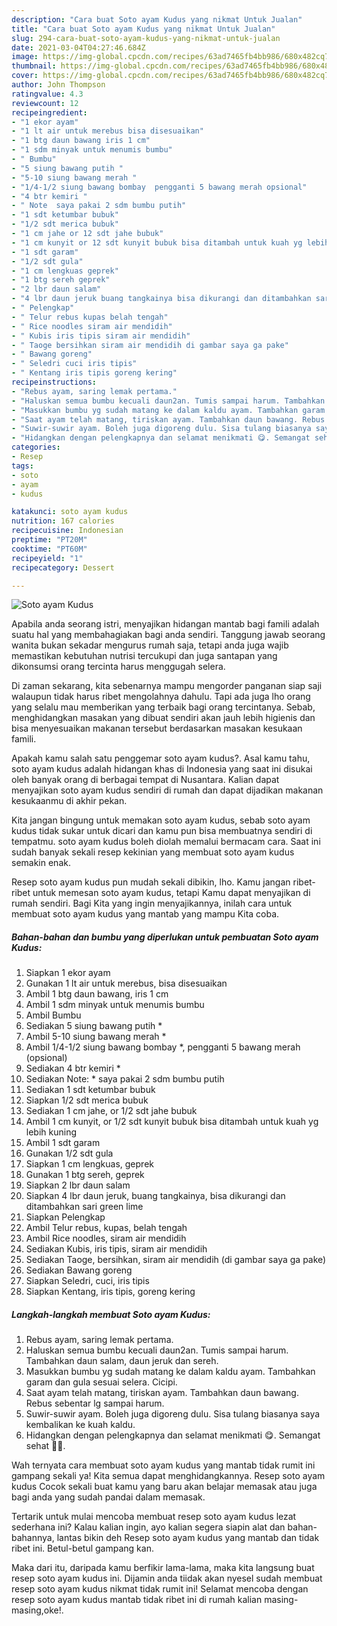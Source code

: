 ```yaml
---
description: "Cara buat Soto ayam Kudus yang nikmat Untuk Jualan"
title: "Cara buat Soto ayam Kudus yang nikmat Untuk Jualan"
slug: 294-cara-buat-soto-ayam-kudus-yang-nikmat-untuk-jualan
date: 2021-03-04T04:27:46.684Z
image: https://img-global.cpcdn.com/recipes/63ad7465fb4bb986/680x482cq70/soto-ayam-kudus-foto-resep-utama.jpg
thumbnail: https://img-global.cpcdn.com/recipes/63ad7465fb4bb986/680x482cq70/soto-ayam-kudus-foto-resep-utama.jpg
cover: https://img-global.cpcdn.com/recipes/63ad7465fb4bb986/680x482cq70/soto-ayam-kudus-foto-resep-utama.jpg
author: John Thompson
ratingvalue: 4.3
reviewcount: 12
recipeingredient:
- "1 ekor ayam"
- "1 lt air untuk merebus bisa disesuaikan"
- "1 btg daun bawang iris 1 cm"
- "1 sdm minyak untuk menumis bumbu"
- " Bumbu"
- "5 siung bawang putih "
- "5-10 siung bawang merah "
- "1/4-1/2 siung bawang bombay  pengganti 5 bawang merah opsional"
- "4 btr kemiri "
- " Note  saya pakai 2 sdm bumbu putih"
- "1 sdt ketumbar bubuk"
- "1/2 sdt merica bubuk"
- "1 cm jahe or 12 sdt jahe bubuk"
- "1 cm kunyit or 12 sdt kunyit bubuk bisa ditambah untuk kuah yg lebih kuning"
- "1 sdt garam"
- "1/2 sdt gula"
- "1 cm lengkuas geprek"
- "1 btg sereh geprek"
- "2 lbr daun salam"
- "4 lbr daun jeruk buang tangkainya bisa dikurangi dan ditambahkan sari green lime"
- " Pelengkap"
- " Telur rebus kupas belah tengah"
- " Rice noodles siram air mendidih"
- " Kubis iris tipis siram air mendidih"
- " Taoge bersihkan siram air mendidih di gambar saya ga pake"
- " Bawang goreng"
- " Seledri cuci iris tipis"
- " Kentang iris tipis goreng kering"
recipeinstructions:
- "Rebus ayam, saring lemak pertama."
- "Haluskan semua bumbu kecuali daun2an. Tumis sampai harum. Tambahkan daun salam, daun jeruk dan sereh."
- "Masukkan bumbu yg sudah matang ke dalam kaldu ayam. Tambahkan garam dan gula sesuai selera. Cicipi."
- "Saat ayam telah matang, tiriskan ayam. Tambahkan daun bawang. Rebus sebentar lg sampai harum."
- "Suwir-suwir ayam. Boleh juga digoreng dulu. Sisa tulang biasanya saya kembalikan ke kuah kaldu."
- "Hidangkan dengan pelengkapnya dan selamat menikmati 😋. Semangat sehat 💪💕."
categories:
- Resep
tags:
- soto
- ayam
- kudus

katakunci: soto ayam kudus 
nutrition: 167 calories
recipecuisine: Indonesian
preptime: "PT20M"
cooktime: "PT60M"
recipeyield: "1"
recipecategory: Dessert

---
```



![Soto ayam Kudus](https://img-global.cpcdn.com/recipes/63ad7465fb4bb986/680x482cq70/soto-ayam-kudus-foto-resep-utama.jpg)

Apabila anda seorang istri, menyajikan hidangan mantab bagi famili adalah suatu hal yang membahagiakan bagi anda sendiri. Tanggung jawab seorang  wanita bukan sekadar mengurus rumah saja, tetapi anda juga wajib memastikan kebutuhan nutrisi tercukupi dan juga santapan yang dikonsumsi orang tercinta harus menggugah selera.

Di zaman  sekarang, kita sebenarnya mampu mengorder panganan siap saji walaupun tidak harus ribet mengolahnya dahulu. Tapi ada juga lho orang yang selalu mau memberikan yang terbaik bagi orang tercintanya. Sebab, menghidangkan masakan yang dibuat sendiri akan jauh lebih higienis dan bisa menyesuaikan makanan tersebut berdasarkan masakan kesukaan famili. 



Apakah kamu salah satu penggemar soto ayam kudus?. Asal kamu tahu, soto ayam kudus adalah hidangan khas di Indonesia yang saat ini disukai oleh banyak orang di berbagai tempat di Nusantara. Kalian dapat menyajikan soto ayam kudus sendiri di rumah dan dapat dijadikan makanan kesukaanmu di akhir pekan.

Kita jangan bingung untuk memakan soto ayam kudus, sebab soto ayam kudus tidak sukar untuk dicari dan kamu pun bisa membuatnya sendiri di tempatmu. soto ayam kudus boleh diolah memalui bermacam cara. Saat ini sudah banyak sekali resep kekinian yang membuat soto ayam kudus semakin enak.

Resep soto ayam kudus pun mudah sekali dibikin, lho. Kamu jangan ribet-ribet untuk memesan soto ayam kudus, tetapi Kamu dapat menyajikan di rumah sendiri. Bagi Kita yang ingin menyajikannya, inilah cara untuk membuat soto ayam kudus yang mantab yang mampu Kita coba.

<!--inarticleads1-->

##### Bahan-bahan dan bumbu yang diperlukan untuk pembuatan Soto ayam Kudus:

1. Siapkan 1 ekor ayam
1. Gunakan 1 lt air untuk merebus, bisa disesuaikan
1. Ambil 1 btg daun bawang, iris 1 cm
1. Ambil 1 sdm minyak untuk menumis bumbu
1. Ambil  Bumbu
1. Sediakan 5 siung bawang putih *
1. Ambil 5-10 siung bawang merah *
1. Ambil 1/4-1/2 siung bawang bombay *, pengganti 5 bawang merah (opsional)
1. Sediakan 4 btr kemiri *
1. Sediakan  Note: * saya pakai 2 sdm bumbu putih
1. Sediakan 1 sdt ketumbar bubuk
1. Siapkan 1/2 sdt merica bubuk
1. Sediakan 1 cm jahe, or 1/2 sdt jahe bubuk
1. Ambil 1 cm kunyit, or 1/2 sdt kunyit bubuk bisa ditambah untuk kuah yg lebih kuning
1. Ambil 1 sdt garam
1. Gunakan 1/2 sdt gula
1. Siapkan 1 cm lengkuas, geprek
1. Gunakan 1 btg sereh, geprek
1. Siapkan 2 lbr daun salam
1. Siapkan 4 lbr daun jeruk, buang tangkainya, bisa dikurangi dan ditambahkan sari green lime
1. Siapkan  Pelengkap
1. Ambil  Telur rebus, kupas, belah tengah
1. Ambil  Rice noodles, siram air mendidih
1. Sediakan  Kubis, iris tipis, siram air mendidih
1. Sediakan  Taoge, bersihkan, siram air mendidih (di gambar saya ga pake)
1. Sediakan  Bawang goreng
1. Siapkan  Seledri, cuci, iris tipis
1. Siapkan  Kentang, iris tipis, goreng kering




<!--inarticleads2-->

##### Langkah-langkah membuat Soto ayam Kudus:

1. Rebus ayam, saring lemak pertama.
1. Haluskan semua bumbu kecuali daun2an. Tumis sampai harum. Tambahkan daun salam, daun jeruk dan sereh.
1. Masukkan bumbu yg sudah matang ke dalam kaldu ayam. Tambahkan garam dan gula sesuai selera. Cicipi.
1. Saat ayam telah matang, tiriskan ayam. Tambahkan daun bawang. Rebus sebentar lg sampai harum.
1. Suwir-suwir ayam. Boleh juga digoreng dulu. Sisa tulang biasanya saya kembalikan ke kuah kaldu.
1. Hidangkan dengan pelengkapnya dan selamat menikmati 😋. Semangat sehat 💪💕.




Wah ternyata cara membuat soto ayam kudus yang mantab tidak rumit ini gampang sekali ya! Kita semua dapat menghidangkannya. Resep soto ayam kudus Cocok sekali buat kamu yang baru akan belajar memasak atau juga bagi anda yang sudah pandai dalam memasak.

Tertarik untuk mulai mencoba membuat resep soto ayam kudus lezat sederhana ini? Kalau kalian ingin, ayo kalian segera siapin alat dan bahan-bahannya, lantas bikin deh Resep soto ayam kudus yang mantab dan tidak ribet ini. Betul-betul gampang kan. 

Maka dari itu, daripada kamu berfikir lama-lama, maka kita langsung buat resep soto ayam kudus ini. Dijamin anda tiidak akan nyesel sudah membuat resep soto ayam kudus nikmat tidak rumit ini! Selamat mencoba dengan resep soto ayam kudus mantab tidak ribet ini di rumah kalian masing-masing,oke!.

